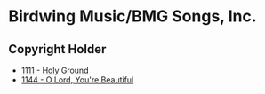 # Birdwing Music/BMG Songs, Inc.

## Copyright Holder

- [1111 - Holy Ground](/hymns/1111.md)
- [1144 - O Lord, You're Beautiful](/hymns/1144.md)

